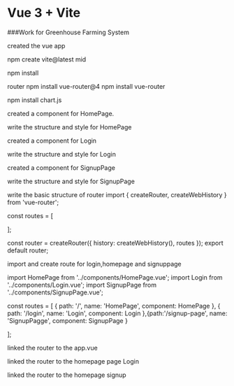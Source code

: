 # Vue 3 + Vite
###Work for Greenhouse Farming System

created the vue app

npm create vite@latest mid

npm install

router
npm install vue-router@4
npm install vue-router

npm install chart.js

created a component for HomePage.

write the structure and style for HomePage

created a component for Login

write the structure and style for Login

created a component for SignupPage

write the structure and style for SignupPage

write the basic structure of router import { createRouter, createWebHistory } from 'vue-router';

const routes = [

];

const router = createRouter({ history: createWebHistory(), routes }); export default router;

import and create route for login,homepage and signuppage 

import HomePage from '../components/HomePage.vue'; import Login from '../components/Login.vue'; import SignupPage from '../components/SignupPage.vue';

const routes = [ { path: '/', name: 'HomePage', component: HomePage }, { path: '/login', name: 'Login', component: Login },{path:'/signup-page', name: 'SignupPagge', component: SignupPage }

];

linked the router to the app.vue

linked the router to the homepage page Login

linked the router to the homepage signup